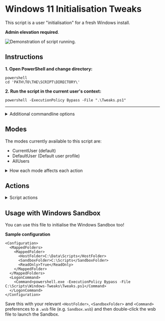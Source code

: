 # Windows 11 Initialisation Tweaks
This script is a user "initialisation" for a fresh Windows install.

**Admin elevation required**.

![Demonstration of script running.](assets/img/demo030425.gif)

## Instructions

**1. Open PowerShell and change directory:**
    
    powershell
    cd 'PATH\TO\THE\SCRIPT\DIRECTORY\'

**2. Run the script in the current user's context:**

    powershell -ExecutionPolicy Bypass -File ".\Tweaks.ps1"

<hr />

<details closed>
<summary>Additional commandline options</summary>
<br />

**Run the script with backups disabled:**

    powershell -ExecutionPolicy Bypass -File ".\Tweaks" -EnableBackups $false
<hr />

**Run the script for all existing users (excluding Default):**

    powershell -ExecutionPolicy Bypass -File ".\Tweaks" -AllUsers
<hr />

**Run the script in the Default user's context (settings to apply to new users):**

    powershell -ExecutionPolicy Bypass -File ".\Tweaks.ps1" -DefaultUser
<hr />

**Run the script in the Default user's context but specify a custom location for the dat file:**

    powershell -ExecutionPolicy Bypass -File ".\Tweaks.ps1" -DefaultUserCustomHive "PATH\TO\YOUR\FILE.dat"
</details>

## Modes
The modes currently available to this script are:
<ul>
<li>CurrentUser (default)</li>
<li>DefaultUser (Default user profile)</li>
<li>AllUsers</li>
</ul>

<details>
<summary>How each mode affects each action</summary>
<br />

**General Registry Tweaks:**

<ul>
<li>
CurrentUser (Default Selection)

HKEY_CURRENT_USER keys remain unchanged and HKEY_LOCAL_MACHINE keys etc are imported as normal.
</li>
<li>
AllUsers

HKEY_CURRENT_USER keys are individually converted to HKEY_USERS\sid and applied to every user with a user profile. HKEY_LOCAL_MACHINE keys etc are imported as normal.
</li>

<li>
DefaultUser

HKEY_CURRENT_USER keys are individually converted to HKEY_USERS\TempDefault (for importing to the Default user's registry hive). HKEY_LOCAL_MACHINE keys etc are imported as normal.
</li>
</ul>

**Notepad:**

<ul>
<li>
CurrentUser (Default Selection)

Copy settings.dat file to: %LOCALAPPDATA\Packages\Microsoft.WindowsNotepad_8wekyb3d8bbwe\Settings
</li>
<li>
AllUsers

Copy settings.dat file to the above folder for all users.
</li>

<li>
DefaultUser

Copy the above file to the Default user's folder, relative to the above.
</li>
</ul>

**OneDrive**:
<ul>
<li>
CurrentUser (Default Selection)

Run uninstallers within HKCU.
</li>
<li>
AllUsers

Run uninstallers within HKCU, HKLM and notify you of OneDrive installations in other user profiles.</li>
<li>
DefaultUser

Remove OneDriveSetup from the Default user's registry hive.</li>
</ul>

</details>

## Actions

<details closed>
<summary>Script actions</summary>
<br />

1. **Defaults:**
    * Set Windows Terminal as the default console application.

1. **Apply the Windows(dark) theme.**

1. **Lock screen:**
    * Disable Windows Spotlight.
    * Disable "fun facts, tips and tricks" on the lock screen.
    * Disable lock screen status.

1. **Taskbar:**
    * Align to the left.
    * Hide the Copilot button.
    * Hide Search button.
    * Select the far right corner of the taskbar to show the desktop.

1. **Desktop icons:**
    * Show "This PC" on the desktop.
    * Set desktop icons to small.

1. **File Explorer:**
    * Hide recent files from Quick Access.
    * Hide frequently used folders from Quick Access.
    * Show hidden files.
    * Show extensions for known file types.
    * Open "This PC" by default.
    * Disable "Show sync provider notifications".

1. **Disable fast startup.**

1. **Privacy / Annoyances:**
    * Disable Copilot+ Recall.
    * Disable Widgets.
    * Disable "Store my activity history on this device".
    * Disable online search suggestions.
    * Disable app permission to use advertising ID.
    * Disable "Get tips and suggestions when using Windows" notifications.
    * Disable "Show me suggested content in the Settings app".
    * Disable the "Windows welcome experience" after updates.
    * Disable "Suggest ways to get the most out of Windows.
    * Disable "Tailored experiences".
    * Disable "Show recommendations for tips, shortcuts, new apps and more" in the start menu.
    * Disable "Let websites show me locally relevant content by accessing my language list".
    * Disable "Let Windows improve Start and Search by tracking app launches".
    * Disable "Improve ink and typing".
    * Disable "Sending optional diagnostic data".
    * Disable Windows toast suggestions (notifications).

1. **Set the Power plan:**
    * Balanced: X3D processors.
    * High Performance: Everything else.
    * Disable sleep mode if no battery is detected.

1. **Enable RDP:**
    * Change registry settings to enable RDP.
    * Enable firewall rules for the associated "Remote Desktop" display group.

1. **Remove the Microsoft Edge shortcut from the Public Desktop.**

1. **Notepad settings:**
    * Open files in a new tab.
    * Start a new session / discard unsaved changes when Notepad starts.
    * WordWrap enabled.
    * Recent files enabled.
    * AutoCorrect enabled.
    * Disable CoPilot (Notepad integration).

    Note: Spellcheck is left as default as M$ could introduce spellcheck support for further file types in future  which this could interfere with. Default setting is currently enabled for all file types.

1. **Remove OneDrive:**
    * Run the OneDrive uninstallers depending on the script mode.
    

1. **Windows Update:**
    * Disable "Delivery Optimisation" (Don't allow downloads from other devices).
</details>

## Usage with Windows Sandbox
You can use this file to initialise the Windows Sandbox too!

**Sample configuration**

```wsb
<Configuration>
  <MappedFolders>
    <MappedFolder>
      <HostFolder>C:\Data\Scripts</HostFolder>
      <SandboxFolder>C:\Scripts</SandboxFolder>
      <ReadOnly>True</ReadOnly>
    </MappedFolder>
  </MappedFolders>
  <LogonCommand>
    <Command>powershell.exe -ExecutionPolicy Bypass -File C:\Scripts\Windows-Tweaks\Tweaks.ps1</Command>
  </LogonCommand>
</Configuration>
```
Save this with your relevant `<HostFolder>`, `<SandboxFolder>` and `<Command>` preferences to a `.wsb` file (e.g. `Sandbox.wsb`) and then double-click the wsb file to launch the Sandbox.
